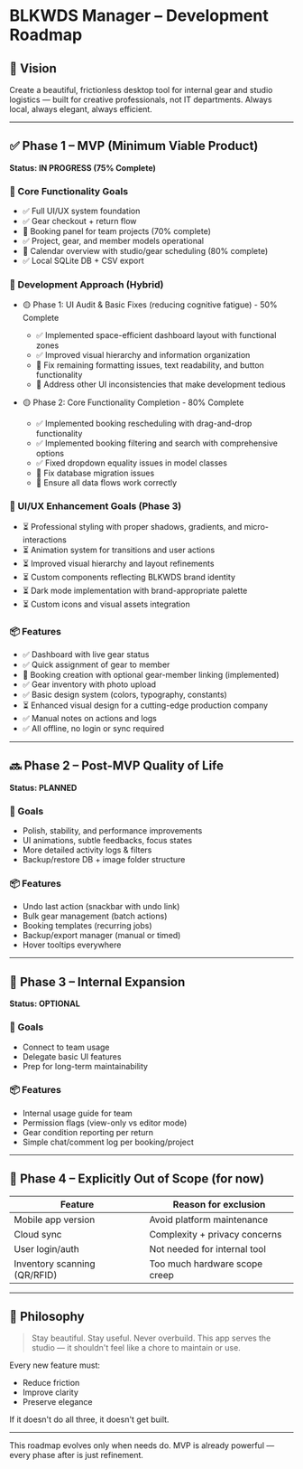 # BLKWDS Manager – Development Roadmap

## 🎯 Vision
Create a beautiful, frictionless desktop tool for internal gear and studio logistics — built for creative professionals, not IT departments. Always local, always elegant, always efficient.

---

## ✅ Phase 1 – MVP (Minimum Viable Product)
**Status: IN PROGRESS (75% Complete)**

### 🎯 Core Functionality Goals
- ✅ Full UI/UX system foundation
- ✅ Gear checkout + return flow
- 🔴 Booking panel for team projects (70% complete)
- ✅ Project, gear, and member models operational
- 🔴 Calendar overview with studio/gear scheduling (80% complete)
- ✅ Local SQLite DB + CSV export

### 🔧 Development Approach (Hybrid)
- 🟡 Phase 1: UI Audit & Basic Fixes (reducing cognitive fatigue) - 50% Complete
  - ✅ Implemented space-efficient dashboard layout with functional zones
  - ✅ Improved visual hierarchy and information organization
  - 🔴 Fix remaining formatting issues, text readability, and button functionality
  - 🔴 Address other UI inconsistencies that make development tedious

- 🟡 Phase 2: Core Functionality Completion - 80% Complete
  - ✅ Implemented booking rescheduling with drag-and-drop functionality
  - ✅ Implemented booking filtering and search with comprehensive options
  - ✅ Fixed dropdown equality issues in model classes
  - 🔴 Fix database migration issues
  - 🔴 Ensure all data flows work correctly

### 🌟 UI/UX Enhancement Goals (Phase 3)
- ⏳ Professional styling with proper shadows, gradients, and micro-interactions
- ⏳ Animation system for transitions and user actions
- ⏳ Improved visual hierarchy and layout refinements
- ⏳ Custom components reflecting BLKWDS brand identity
- ⏳ Dark mode implementation with brand-appropriate palette
- ⏳ Custom icons and visual assets integration

### 📦 Features
- ✅ Dashboard with live gear status
- ✅ Quick assignment of gear to member
- 🔴 Booking creation with optional gear-member linking (implemented)
- ✅ Gear inventory with photo upload
- ✅ Basic design system (colors, typography, constants)
- ⏳ Enhanced visual design for a cutting-edge production company
- ✅ Manual notes on actions and logs
- ✅ All offline, no login or sync required

---

## 🔜 Phase 2 – Post-MVP Quality of Life
**Status: PLANNED**

### 🎯 Goals
- Polish, stability, and performance improvements
- UI animations, subtle feedbacks, focus states
- More detailed activity logs & filters
- Backup/restore DB + image folder structure

### 📦 Features
- Undo last action (snackbar with undo link)
- Bulk gear management (batch actions)
- Booking templates (recurring jobs)
- Backup/export manager (manual or timed)
- Hover tooltips everywhere

---

## 🧪 Phase 3 – Internal Expansion
**Status: OPTIONAL**

### 🎯 Goals
- Connect to team usage
- Delegate basic UI features
- Prep for long-term maintainability

### 📦 Features
- Internal usage guide for team
- Permission flags (view-only vs editor mode)
- Gear condition reporting per return
- Simple chat/comment log per booking/project

---

## 🚫 Phase 4 – Explicitly Out of Scope (for now)
| Feature                | Reason for exclusion              |
|------------------------|-----------------------------------|
| Mobile app version     | Avoid platform maintenance         |
| Cloud sync             | Complexity + privacy concerns      |
| User login/auth        | Not needed for internal tool       |
| Inventory scanning (QR/RFID) | Too much hardware scope creep |

---

## 🧩 Philosophy
> Stay beautiful. Stay useful. Never overbuild.
This app serves the studio — it shouldn't feel like a chore to maintain or use.

Every new feature must:
- Reduce friction
- Improve clarity
- Preserve elegance

If it doesn't do all three, it doesn't get built.

---

This roadmap evolves only when needs do. MVP is already powerful — every phase after is just refinement.
